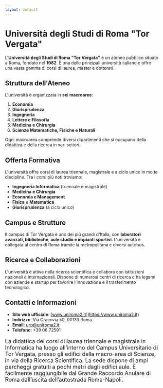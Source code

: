 ```yaml
---
layout: default
---
```


# Università degli Studi di Roma "Tor Vergata"

L'**Università degli Studi di Roma "Tor Vergata"** è un ateneo pubblico situato a Roma, fondato nel **1982**. È una delle principali università italiane e offre una vasta gamma di corsi di laurea, master e dottorati.

## Struttura dell'Ateneo

L'università è organizzata in **sei macroaree**:

1. **Economia**
2. **Giurisprudenza**
3. **Ingegneria**
4. **Lettere e Filosofia**
5. **Medicina e Chirurgia**
6. **Scienze Matematiche, Fisiche e Naturali**

Ogni macroarea comprende diversi dipartimenti che si occupano della didattica e della ricerca in vari settori.

## Offerta Formativa

L'università offre corsi di laurea triennale, magistrale e a ciclo unico in molte discipline. Tra i corsi più noti troviamo:

- **Ingegneria Informatica** (triennale e magistrale)
- **Medicina e Chirurgia**
- **Economia e Management**
- **Fisica** e **Matematica**
- **Giurisprudenza** (a ciclo unico)

## Campus e Strutture

Il campus di Tor Vergata è uno dei più grandi d'Italia, con **laboratori avanzati, biblioteche, aule studio e impianti sportivi**. L'università è collegata al centro di Roma tramite la metropolitana e diversi autobus.

## Ricerca e Collaborazioni

L'università è attiva nella ricerca scientifica e collabora con istituzioni nazionali e internazionali. Dispone di numerosi centri di ricerca e ha legami con aziende e startup per favorire l'innovazione e il trasferimento tecnologico.

## Contatti e Informazioni

- **Sito web ufficiale**: [www.uniroma2.it](https://www.uniroma2.it)
- **Indirizzo**: Via Cracovia 50, 00133 Roma
- **Email**: urp@uniroma2.it
- **Telefono**: +39 06 72591

<p style="font-size: 18px;">
            La didattica dei corsi di laurea triennale e magistrale in Informatica ha luogo all’interno
            del Campus Universitario di Tor Vergata, presso gli edifici della macro-area di Scienze,
            in via della Ricerca Scientifica. La sede dispone di ampi parcheggi gratuiti a pochi metri
            dagli edifici aule. È facilmente raggiungibile dal Grande Raccordo Anulare di Roma
            dall’uscita dell’autostrada Roma-Napoli. </p>
